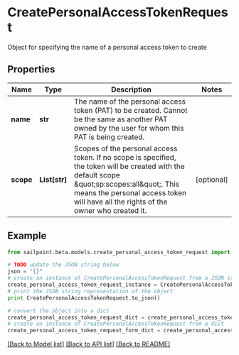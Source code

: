 # CreatePersonalAccessTokenRequest

Object for specifying the name of a personal access token to create

## Properties

Name | Type | Description | Notes
------------ | ------------- | ------------- | -------------
**name** | **str** | The name of the personal access token (PAT) to be created. Cannot be the same as another PAT owned by the user for whom this PAT is being created. | 
**scope** | **List[str]** | Scopes of the personal access token. If no scope is specified, the token will be created with the default scope \&quot;sp:scopes:all\&quot;. This means the personal access token will have all the rights of the owner who created it. | [optional] 

## Example

```python
from sailpoint.beta.models.create_personal_access_token_request import CreatePersonalAccessTokenRequest

# TODO update the JSON string below
json = "{}"
# create an instance of CreatePersonalAccessTokenRequest from a JSON string
create_personal_access_token_request_instance = CreatePersonalAccessTokenRequest.from_json(json)
# print the JSON string representation of the object
print CreatePersonalAccessTokenRequest.to_json()

# convert the object into a dict
create_personal_access_token_request_dict = create_personal_access_token_request_instance.to_dict()
# create an instance of CreatePersonalAccessTokenRequest from a dict
create_personal_access_token_request_form_dict = create_personal_access_token_request.from_dict(create_personal_access_token_request_dict)
```
[[Back to Model list]](../README.md#documentation-for-models) [[Back to API list]](../README.md#documentation-for-api-endpoints) [[Back to README]](../README.md)


